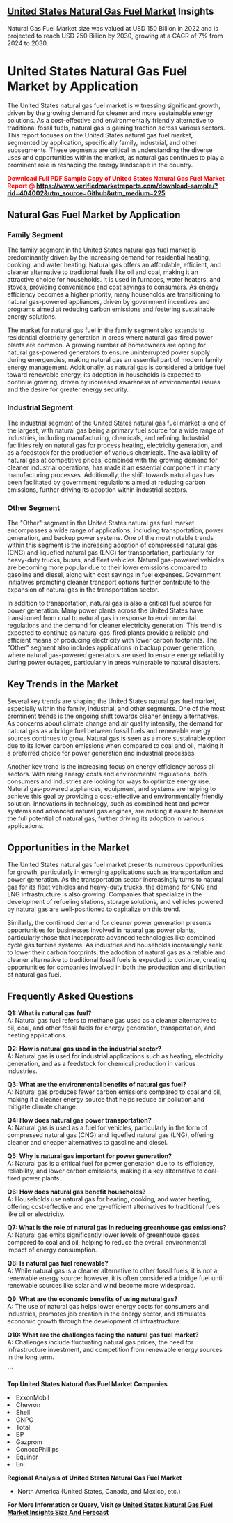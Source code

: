 <h2><a href="https://www.verifiedmarketreports.com/download-sample/?rid=404002&amp;utm_source=Github&amp;utm_medium=225" target="_blank">United States Natural Gas Fuel Market</a> Insights</h2><p>Natural Gas Fuel Market size was valued at USD 150 Billion in 2022 and is projected to reach USD 250 Billion by 2030, growing at a CAGR of 7% from 2024 to 2030.</p><p> <h1>United States Natural Gas Fuel Market by Application</h1> <p>The United States natural gas fuel market is witnessing significant growth, driven by the growing demand for cleaner and more sustainable energy solutions. As a cost-effective and environmentally friendly alternative to traditional fossil fuels, natural gas is gaining traction across various sectors. This report focuses on the United States natural gas fuel market, segmented by application, specifically family, industrial, and other subsegments. These segments are critical in understanding the diverse uses and opportunities within the market, as natural gas continues to play a prominent role in reshaping the energy landscape in the country. </p> <p><strong><p><span class=""><span style="color: #ff0000;"><strong>Download Full PDF Sample Copy of United States Natural Gas Fuel Market Report</strong> @ </span><a href="https://www.verifiedmarketreports.com/download-sample/?rid=404002&amp;utm_source=Github&amp;utm_medium=225" target="_blank">https://www.verifiedmarketreports.com/download-sample/?rid=404002&amp;utm_source=Github&amp;utm_medium=225</a></span></p></strong></p> <h2>Natural Gas Fuel Market by Application</h2> <h3>Family Segment</h3> <p>The family segment in the United States natural gas fuel market is predominantly driven by the increasing demand for residential heating, cooking, and water heating. Natural gas offers an affordable, efficient, and cleaner alternative to traditional fuels like oil and coal, making it an attractive choice for households. It is used in furnaces, water heaters, and stoves, providing convenience and cost savings to consumers. As energy efficiency becomes a higher priority, many households are transitioning to natural gas-powered appliances, driven by government incentives and programs aimed at reducing carbon emissions and fostering sustainable energy solutions.</p> <p>The market for natural gas fuel in the family segment also extends to residential electricity generation in areas where natural gas-fired power plants are common. A growing number of homeowners are opting for natural gas-powered generators to ensure uninterrupted power supply during emergencies, making natural gas an essential part of modern family energy management. Additionally, as natural gas is considered a bridge fuel toward renewable energy, its adoption in households is expected to continue growing, driven by increased awareness of environmental issues and the desire for greater energy security.</p> <h3>Industrial Segment</h3> <p>The industrial segment of the United States natural gas fuel market is one of the largest, with natural gas being a primary fuel source for a wide range of industries, including manufacturing, chemicals, and refining. Industrial facilities rely on natural gas for process heating, electricity generation, and as a feedstock for the production of various chemicals. The availability of natural gas at competitive prices, combined with the growing demand for cleaner industrial operations, has made it an essential component in many manufacturing processes. Additionally, the shift towards natural gas has been facilitated by government regulations aimed at reducing carbon emissions, further driving its adoption within industrial sectors.</p> <p.As industries become increasingly focused on energy efficiency and sustainability, natural gas is gaining favor as an alternative to coal and oil. Its use in Combined Heat and Power (CHP) systems is another key trend, as these systems allow industries to generate both electricity and heat from the same fuel source, resulting in significant cost savings and operational efficiency. Moreover, the ability to reduce emissions without compromising on performance makes natural gas an attractive option for industries seeking to meet environmental standards and improve their public image in an eco-conscious market.</p> <h3>Other Segment</h3> <p>The "Other" segment in the United States natural gas fuel market encompasses a wide range of applications, including transportation, power generation, and backup power systems. One of the most notable trends within this segment is the increasing adoption of compressed natural gas (CNG) and liquefied natural gas (LNG) for transportation, particularly for heavy-duty trucks, buses, and fleet vehicles. Natural gas-powered vehicles are becoming more popular due to their lower emissions compared to gasoline and diesel, along with cost savings in fuel expenses. Government initiatives promoting cleaner transport options further contribute to the expansion of natural gas in the transportation sector.</p> <p>In addition to transportation, natural gas is also a critical fuel source for power generation. Many power plants across the United States have transitioned from coal to natural gas in response to environmental regulations and the demand for cleaner electricity generation. This trend is expected to continue as natural gas-fired plants provide a reliable and efficient means of producing electricity with lower carbon footprints. The "Other" segment also includes applications in backup power generation, where natural gas-powered generators are used to ensure energy reliability during power outages, particularly in areas vulnerable to natural disasters.</p> <h2>Key Trends in the Market</h2> <p>Several key trends are shaping the United States natural gas fuel market, especially within the family, industrial, and other segments. One of the most prominent trends is the ongoing shift towards cleaner energy alternatives. As concerns about climate change and air quality intensify, the demand for natural gas as a bridge fuel between fossil fuels and renewable energy sources continues to grow. Natural gas is seen as a more sustainable option due to its lower carbon emissions when compared to coal and oil, making it a preferred choice for power generation and industrial processes.</p> <p>Another key trend is the increasing focus on energy efficiency across all sectors. With rising energy costs and environmental regulations, both consumers and industries are looking for ways to optimize energy use. Natural gas-powered appliances, equipment, and systems are helping to achieve this goal by providing a cost-effective and environmentally friendly solution. Innovations in technology, such as combined heat and power systems and advanced natural gas engines, are making it easier to harness the full potential of natural gas, further driving its adoption in various applications.</p> <h2>Opportunities in the Market</h2> <p>The United States natural gas fuel market presents numerous opportunities for growth, particularly in emerging applications such as transportation and power generation. As the transportation sector increasingly turns to natural gas for its fleet vehicles and heavy-duty trucks, the demand for CNG and LNG infrastructure is also growing. Companies that specialize in the development of refueling stations, storage solutions, and vehicles powered by natural gas are well-positioned to capitalize on this trend.</p> <p>Similarly, the continued demand for cleaner power generation presents opportunities for businesses involved in natural gas power plants, particularly those that incorporate advanced technologies like combined cycle gas turbine systems. As industries and households increasingly seek to lower their carbon footprints, the adoption of natural gas as a reliable and cleaner alternative to traditional fossil fuels is expected to continue, creating opportunities for companies involved in both the production and distribution of natural gas fuel.</p> <h2>Frequently Asked Questions</h2> <p><strong>Q1: What is natural gas fuel?</strong><br> A: Natural gas fuel refers to methane gas used as a cleaner alternative to oil, coal, and other fossil fuels for energy generation, transportation, and heating applications.</p> <p><strong>Q2: How is natural gas used in the industrial sector?</strong><br> A: Natural gas is used for industrial applications such as heating, electricity generation, and as a feedstock for chemical production in various industries.</p> <p><strong>Q3: What are the environmental benefits of natural gas fuel?</strong><br> A: Natural gas produces fewer carbon emissions compared to coal and oil, making it a cleaner energy source that helps reduce air pollution and mitigate climate change.</p> <p><strong>Q4: How does natural gas power transportation?</strong><br> A: Natural gas is used as a fuel for vehicles, particularly in the form of compressed natural gas (CNG) and liquefied natural gas (LNG), offering cleaner and cheaper alternatives to gasoline and diesel.</p> <p><strong>Q5: Why is natural gas important for power generation?</strong><br> A: Natural gas is a critical fuel for power generation due to its efficiency, reliability, and lower carbon emissions, making it a key alternative to coal-fired power plants.</p> <p><strong>Q6: How does natural gas benefit households?</strong><br> A: Households use natural gas for heating, cooking, and water heating, offering cost-effective and energy-efficient alternatives to traditional fuels like oil or electricity.</p> <p><strong>Q7: What is the role of natural gas in reducing greenhouse gas emissions?</strong><br> A: Natural gas emits significantly lower levels of greenhouse gases compared to coal and oil, helping to reduce the overall environmental impact of energy consumption.</p> <p><strong>Q8: Is natural gas fuel renewable?</strong><br> A: While natural gas is a cleaner alternative to other fossil fuels, it is not a renewable energy source; however, it is often considered a bridge fuel until renewable sources like solar and wind become more widespread.</p> <p><strong>Q9: What are the economic benefits of using natural gas?</strong><br> A: The use of natural gas helps lower energy costs for consumers and industries, promotes job creation in the energy sector, and stimulates economic growth through the development of infrastructure.</p> <p><strong>Q10: What are the challenges facing the natural gas fuel market?</strong><br> A: Challenges include fluctuating natural gas prices, the need for infrastructure investment, and competition from renewable energy sources in the long term.</p> ```</p><p><strong>Top United States Natural Gas Fuel Market Companies</strong></p><div data-test-id=""><p><li>ExxonMobil</li><li> Chevron</li><li> Shell</li><li> CNPC</li><li> Total</li><li> BP</li><li> Gazprom</li><li> ConocoPhillips</li><li> Equinor</li><li> Eni</li></p><div><strong>Regional Analysis of&nbsp;United States Natural Gas Fuel Market</strong></div><ul><li dir="ltr"><p dir="ltr">North America&nbsp;(United States, Canada, and Mexico, etc.)</p></li></ul><p><strong>For More Information or Query, Visit @&nbsp;</strong><strong><a href="https://www.verifiedmarketreports.com/product/natural-gas-fuel-market/?utm_source=Github&amp;utm_medium=225" target="_blank">United States Natural Gas Fuel Market Insights Size And Forecast</a></strong></p></div>
